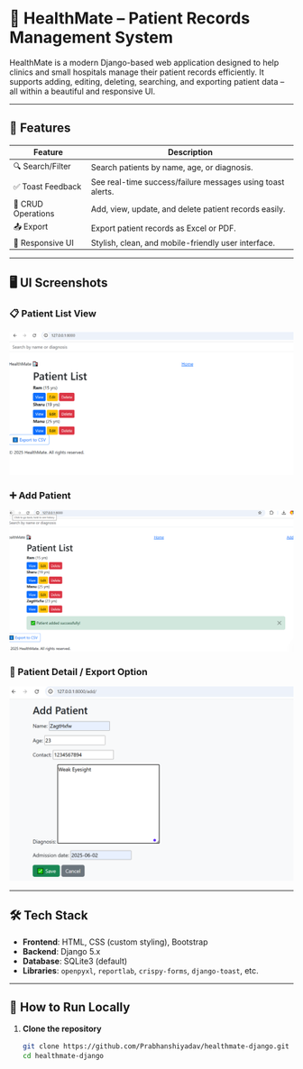 # 🏥 HealthMate – Patient Records Management System

HealthMate is a modern Django-based web application designed to help clinics and small hospitals manage their patient records efficiently. It supports adding, editing, deleting, searching, and exporting patient data – all within a beautiful and responsive UI.

---

## 🚀 Features

| Feature                | Description                                                             |
|------------------------|-------------------------------------------------------------------------|
| 🔍 Search/Filter        | Search patients by name, age, or diagnosis.                            |
| ✅ Toast Feedback       | See real-time success/failure messages using toast alerts.             |
| 🧾 CRUD Operations      | Add, view, update, and delete patient records easily.                  |
| 📤 Export               | Export patient records as Excel or PDF.                               |
| 🎨 Responsive UI        | Stylish, clean, and mobile-friendly user interface.                   |

---

## 🖥️ UI Screenshots

### 📋 Patient List View
![Patient List](./screenshots/image1.png)

### ➕ Add Patient
![Add Patient](./screenshots/image2.png)

### 📄 Patient Detail / Export Option
![Detail & Export](./screenshots/image3.png)

---

## 🛠️ Tech Stack

- **Frontend**: HTML, CSS (custom styling), Bootstrap
- **Backend**: Django 5.x
- **Database**: SQLite3 (default)
- **Libraries**: `openpyxl`, `reportlab`, `crispy-forms`, `django-toast`, etc.

---

## 🧩 How to Run Locally

1. **Clone the repository**
   ```bash
   git clone https://github.com/Prabhanshiyadav/healthmate-django.git
   cd healthmate-django
